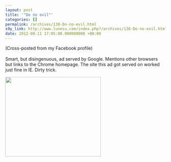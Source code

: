 ```yaml
---
layout: post
title: '"Do no evil"'
categories: []
permalink: /archives/130-Do-no-evil.html
s9y_link: http://www.lunesu.com/index.php?/archives/130-Do-no-evil.html
date: 2012-08-11 17:05:00.000000000 +08:00
---
```

(Cross-posted from my Facebook profile)<br />
<br />
Smart, but disingenuous, ad served by Google. Mentions other browsers but links to the Chrome homepage. The site this ad got served on worked just fine in IE. Dirty trick.<br />
<!-- s9ymdb:148 --><img class="serendipity_image_center" width="300" height="250"  src="http://www.lunesu.com/uploads/scroogled.png" title="scroogled.png" alt="" />
